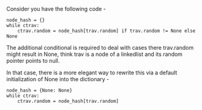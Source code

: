 Consider you have the following code -

```python3
node_hash = {}
while ctrav:
    ctrav.random = node_hash[trav.random] if trav.random != None else None
```

The additional conditional is required to deal with cases there trav.random might result in None, think trav is a node of a linkedlist and its random pointer points to null.

In that case, there is a more elegant way to rewrite this via a default initialization of None into the dictionary -

```python3
node_hash = {None: None}
while ctrav:
    ctrav.random = node_hash[trav.random]
```
